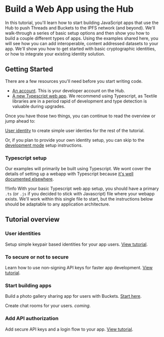 # Build a Web App using the Hub

In this tutorial, you'll learn how to start building JavaScript apps that use the Hub to push Threads and Buckets to the IPFS network (and beyond). We'll walk-through a series of basic setup options and then show you how to build a couple different types of apps. Using the examples shared here, you will see how you can add interoperable, content addressed datasets to your app. We'll show you how to get started with basic cryptographic identities, or how to integrate your existing identity solution.

## Getting Started

There are a few resources you'll need before you start writing code.

- [An account](../../hub/accounts.md). This is your developer account on the Hub.
- [A new Typescript web app](https://webpack.js.org/guides/typescript/). We recommend using Typescript, as Textile libraries are in a period rapid of development and type detection is valuable during upgrades.

Once you have those two things, you can continue to read the overview or jump ahead to:

[User identity](libp2p-identities.md) to create simple user identies for the rest of the tutorial.

Or, if you plan to provide your own identity setup, you can skip to the [development mode](development-mode.md) setup instructions.

### Typescript setup

Our examples will primarily be built using Typescript. We wont cover the details of setting up a webapp with Typescript because [it's well documented elsewhere](https://levelup.gitconnected.com/setting-up-a-full-stack-typescript-application-featuring-express-and-react-ccfe07f2ea47). 

!!!info
    With your basic Typescript web app setup, you should have a primary `.ts` (or `.js` if you decided to stick with Javascript) file where your webapp exists. We'll work within this single file to start, but the instructions below should be adaptable to any application architecture.

## Tutorial overview

### User identities

Setup simple keypair based identities for your app users. [View tutorial](libp2p-identities.md).

### To secure or not to secure

Learn how to use non-signing API keys for faster app development. [View tutorial](development-mode.md).

### Start building apps

Build a photo gallery sharing app for users with Buckets.  [Start here](user-buckets.md).

Create chat rooms for your users. _coming_.

### Add API authorization

Add secure API keys and a login flow to your app. [View tutorial](production-auth.md).

<br />
